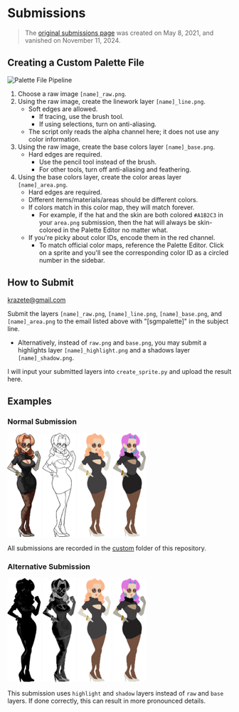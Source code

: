 # Submissions

> The [original submissions page](https://forum.skullgirlsmobile.com/threads/17533) was created on May 8, 2021, and vanished on November 11, 2024.

## Creating a Custom Palette File

<img src="create_sprite.png" alt="Palette File Pipeline">

1. Choose a raw image `[name]_raw.png`.
2. Using the raw image, create the linework layer `[name]_line.png`.
   - Soft edges are allowed.
     - If tracing, use the brush tool.
     - If using selections, turn on anti-aliasing.
   - The script only reads the alpha channel here; it does not use any color information.
3. Using the raw image, create the base colors layer `[name]_base.png`.
   - Hard edges are required.
     - Use the pencil tool instead of the brush.
     - For other tools, turn off anti-aliasing and feathering.
4. Using the base colors layer, create the color areas layer `[name]_area.png`.
   - Hard edges are required.
   - Different items/materials/areas should be different colors.
   - If colors match in this color map, they will match forever.
     - For example, if the hat and the skin are both colored `#A1B2C3` in your `area.png` submission, then the hat will always be skin-colored in the Palette Editor no matter what.
   - If you're picky about color IDs, encode them in the red channel.
     - To match official color maps, reference the Palette Editor. Click on a sprite and you'll see the corresponding color ID as a circled number in the sidebar.

## How to Submit

[krazete@gmail.com](mailto:krazete@gmail.com?subject=%5Bsgmpalette%5D)

Submit the layers `[name]_raw.png`, `[name]_line.png`, `[name]_base.png`, and `[name]_area.png` to the email listed above with "[sgmpalette]" in the subject line.
 - Alternatively, instead of `raw.png` and `base.png`, you may submit a highlights layer `[name]_highlight.png` and a shadows layer `[name]_shadow.png`.

I will input your submitted layers into `create_sprite.py` and upload the result here.

## Examples

### Normal Submission

<img src="custom/krazete/florence_raw.png" width="75" alt="Florence Raw Layer">
<img src="custom/krazete/florence_line.png" width="75" alt="Florence Line Layer">
<img src="custom/krazete/florence_base.png" width="75" alt="Florence Base Layer">
<img src="custom/krazete/florence_area.png" width="75" alt="Florence Area Layer">

All submissions are recorded in the [custom](custom) folder of this repository.

### Alternative Submission

<img src="custom/krazete/florence_highlight.png" width="75" alt="Florence Raw Layer">
<img src="custom/krazete/florence_shadow.png" width="75" alt="Florence Line Layer">
<img src="custom/krazete/florence_base.png" width="75" alt="Florence Base Layer">
<img src="custom/krazete/florence_area.png" width="75" alt="Florence Area Layer">

This submission uses `highlight` and `shadow` layers instead of `raw` and `base` layers. If done correctly, this can result in more pronounced details.